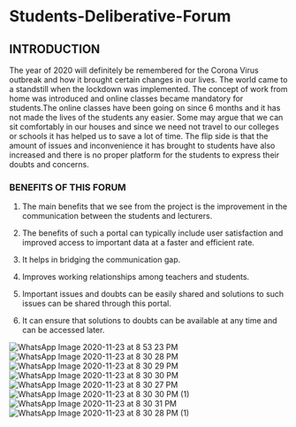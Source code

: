# Students-Deliberative-Forum
## INTRODUCTION
The year of 2020 will definitely be remembered for the Corona Virus outbreak and how it brought certain changes in our lives. The world came to a standstill when the lockdown was implemented. The concept of work from home was introduced and online classes became mandatory for students.The online classes have been going on since 6 months and it has not made the lives of the students any easier. Some may argue that we can sit comfortably in our houses and since we need not travel to our colleges or schools it has helped us to save a lot of time. The flip side is that the amount of issues and inconvenience it has brought to students have also increased and there is no proper platform for the students to express their doubts and concerns.
### BENEFITS OF THIS FORUM
1) The main benefits that we see from the project is the improvement in the communication between the students and lecturers.

2) The benefits of such a portal can typically include user satisfaction and improved access to important data at a faster and efficient rate.

3) It helps in bridging the communication gap.

4) Improves working relationships among teachers and students.

5) Important issues and doubts can be easily shared and solutions to such issues can be shared through this portal.

6) It can ensure that solutions to doubts can be available at any time and can be accessed later.

![WhatsApp Image 2020-11-23 at 8 53 23 PM](https://user-images.githubusercontent.com/74778810/99980213-fe203000-2dcd-11eb-8882-ee3c3604c922.jpeg)
![WhatsApp Image 2020-11-23 at 8 30 28 PM](https://user-images.githubusercontent.com/74778810/99980454-44758f00-2dce-11eb-8315-c8f5c48cdb7c.jpeg)
![WhatsApp Image 2020-11-23 at 8 30 29 PM](https://user-images.githubusercontent.com/74778810/99980522-58b98c00-2dce-11eb-9063-53aebdea5c4d.jpeg)
![WhatsApp Image 2020-11-23 at 8 30 30 PM](https://user-images.githubusercontent.com/74778810/99980649-7ab30e80-2dce-11eb-9b2b-756d1abbdc8e.jpeg)
![WhatsApp Image 2020-11-23 at 8 30 27 PM](https://user-images.githubusercontent.com/74778810/99980700-8dc5de80-2dce-11eb-84ad-565693bd262a.jpeg)
![WhatsApp Image 2020-11-23 at 8 30 30 PM (1)](https://user-images.githubusercontent.com/74778810/99980776-a0d8ae80-2dce-11eb-84b2-18700c44deea.jpeg)
![WhatsApp Image 2020-11-23 at 8 30 31 PM](https://user-images.githubusercontent.com/74778810/99980844-b51cab80-2dce-11eb-8691-ed15dfd5ff85.jpeg)
![WhatsApp Image 2020-11-23 at 8 30 28 PM (1)](https://user-images.githubusercontent.com/74778810/99980923-c960a880-2dce-11eb-89eb-de746a6dddbb.jpeg)



